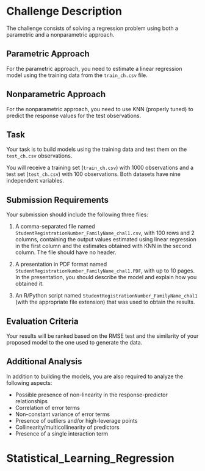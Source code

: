 # Challenge Description

The challenge consists of solving a regression problem using both a parametric and a nonparametric approach. 

## Parametric Approach

For the parametric approach, you need to estimate a linear regression model using the training data from the `train_ch.csv` file. 

## Nonparametric Approach

For the nonparametric approach, you need to use KNN (properly tuned) to predict the response values for the test observations.

## Task

Your task is to build models using the training data and test them on the `test_ch.csv` observations. 

You will receive a training set (`train_ch.csv`) with 1000 observations and a test set (`test_ch.csv`) with 100 observations. Both datasets have nine independent variables.

## Submission Requirements

Your submission should include the following three files:

1. A comma-separated file named `StudentRegistrationNumber_FamilyName_chal1.csv`, with 100 rows and 2 columns, containing the output values estimated using linear regression in the first column and the estimates obtained with KNN in the second column. The file should have no header.

2. A presentation in PDF format named `StudentRegistrationNumber_FamilyName_chal1.PDF`, with up to 10 pages. In the presentation, you should describe the model and explain how you obtained it.

3. An R/Python script named `StudentRegistrationNumber_FamilyName_chal1` (with the appropriate file extension) that was used to obtain the results.

## Evaluation Criteria

Your results will be ranked based on the RMSE test and the similarity of your proposed model to the one used to generate the data.

## Additional Analysis

In addition to building the models, you are also required to analyze the following aspects:

- Possible presence of non-linearity in the response-predictor relationships
- Correlation of error terms
- Non-constant variance of error terms
- Presence of outliers and/or high-leverage points
- Collinearity/multicollinearity of predictors
- Presence of a single interaction term
# Statistical_Learning_Regression
